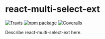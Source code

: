 # react-multi-select-ext

[![Travis][build-badge]][build]
[![npm package][npm-badge]][npm]
[![Coveralls][coveralls-badge]][coveralls]

Describe react-multi-select-ext here.

[build-badge]: https://img.shields.io/travis/user/repo/master.png?style=flat-square
[build]: https://travis-ci.org/lemorian/react-multi-select-ext

[npm-badge]: https://img.shields.io/npm/v/npm-package.png?style=flat-square
[npm]: https://www.npmjs.org/package/npm-package

[coveralls-badge]: https://img.shields.io/coveralls/user/repo/master.png?style=flat-square
[coveralls]: https://coveralls.io/github/user/repo
